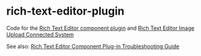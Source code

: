 # rich-text-editor-plugin

Code for the [Rich Text Editor component plugin](https://community.appian.com/b/appmarket/posts/rich-text-editor) and [Rich Text Editor Image Upload Connected System](https://community.appian.com/b/appmarket/posts/rich-text-editor-image-upload-connected-system)

See also: [Rich Text Editor Component Plug-in Troubleshooting Guide](https://community.appian.com/w/the-appian-playbook/1603/rich-text-editor-component-plug-in-troubleshooting-guide)
